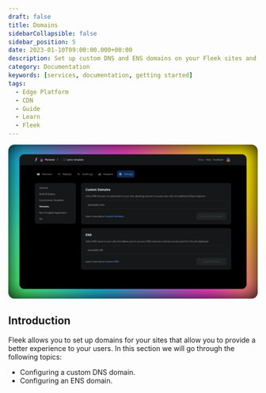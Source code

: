 ```yaml
---
draft: false
title: Domains
sidebarCollapsible: false
sidebar_position: 5
date: 2023-01-10T09:00:00.000+00:00
description: Set up custom DNS and ENS domains on your Fleek sites and provide both regular and decentralized access points to your projects.
category: Documentation
keywords: [services, documentation, getting started]
tags:
  - Edge Platform
  - CDN
  - Guide
  - Learn
  - Fleek
---
```


![](../images/domains-ui.png)

## Introduction

Fleek allows you to set up domains for your sites that allow you to provide a better experience to your users. In this section we will go through the following topics:

- Configuring a custom DNS domain.
- Configuring an ENS domain.
